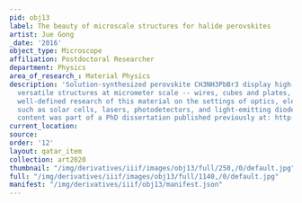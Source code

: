 ```yaml
---
pid: obj13
label: The beauty of microscale structures for halide perovskites
artist: Jue Gong
_date: '2016'
object_type: Microscope
affiliation: Postdoctoral Researcher
department: Physics
area_of_research_: Material Physics
description: 'Solution-synthesized perovskite CH3NH3PbBr3 display high-crystallinity
  versatile structures at micrometer scale -- wires, cubes and plates, which enable
  well-defined research of this material on the settings of optics, electronics, optoelectronics,
  such as solar cells, lasers, photodetectors, and light-emitting diodes. This research
  content was part of a PhD dissertation published previously at: http://commons.lib.niu.edu/handle/10843/21486'
current_location: 
source: 
order: '12'
layout: qatar_item
collection: art2020
thumbnail: "/img/derivatives/iiif/images/obj13/full/250,/0/default.jpg"
full: "/img/derivatives/iiif/images/obj13/full/1140,/0/default.jpg"
manifest: "/img/derivatives/iiif/obj13/manifest.json"
---
```

